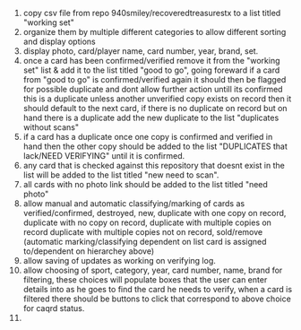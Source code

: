 1. copy csv file from repo 940smiley/recoveredtreasurestx to a list titled "working set" 
2. organize them by multiple different categories to allow different sorting and display options
3. display photo, card/player name, card number, year, brand, set.
4. once a card has been confirmed/verified remove it from the "working set" list & add it to the list titled "good to go", going foreward if a card from "good to go" is confirmed/verified again it should then be flagged for possible duplicate and dont allow further action untill its confirmed this is a duplicate unless another unverified copy exists on record then it should default to the next card, if there is no duplicate on record but on hand there is a duplicate add the new duplicate to the list "duplicates without scans"
6. if a card has a duplicate once one copy is confirmed and verified in hand then the other copy should be added to the list "DUPLICATES that lack/NEED VERIFYING" until it is confirmed.
7. any card that is checked against this repository that doesnt exist in the list will be added to the list titled "new need to scan".
8. all cards with no photo link should be added to the list titled "need photo"
9. allow manual and automatic classifying/marking of cards as verified/confirmed, destroyed, new, duplicate with one copy on record, duplicate with no copy on record, duplicate with multiple copies on record duplicate with multiple copies not on record, sold/remove (automatic marking/classifying dependent on list card is assigned to/dependent on hierarchey above)
10. allow saving of updates as working on verifying log.
11. allow choosing of sport, category, year, card number, name, brand for filtering, these choices will populate boxes that the user can enter details into as he goes to find the card he needs to verify, when a card is filtered there should be buttons to click that correspond to above choice for caqrd status.
12. 
